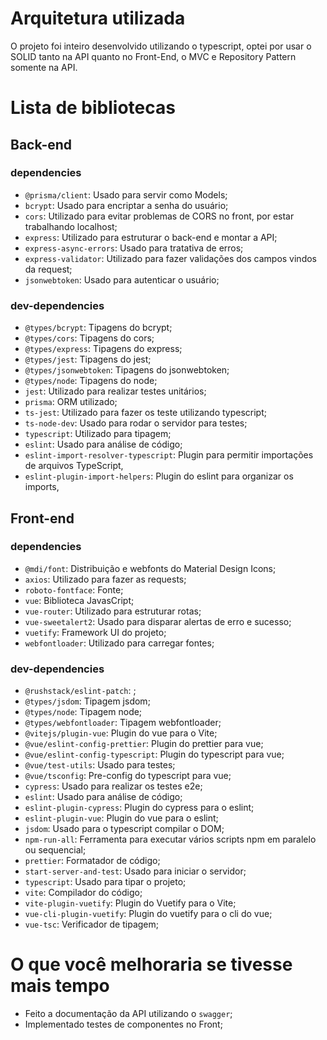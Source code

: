 # Arquitetura utilizada
O projeto foi inteiro desenvolvido utilizando o typescript, optei por usar o SOLID tanto na API quanto no Front-End, o MVC e Repository Pattern somente na API.

# Lista de bibliotecas
## Back-end
### dependencies
- `@prisma/client`: Usado para servir como Models;
- `bcrypt`: Usado para encriptar a senha do usuário;
- `cors`: Utilizado para evitar problemas de CORS no front, por estar trabalhando localhost;
- `express`: Utilizado para estruturar o back-end e montar a API;
- `express-async-errors`: Usado para tratativa de erros;
- `express-validator`: Utilizado para fazer validações dos campos vindos da request;
- `jsonwebtoken`: Usado para autenticar o usuário;

### dev-dependencies
- `@types/bcrypt`: Tipagens do bcrypt;
- `@types/cors`: Tipagens do cors;
- `@types/express`: Tipagens do express;
- `@types/jest`: Tipagens do jest;
- `@types/jsonwebtoken`: Tipagens do jsonwebtoken;
- `@types/node`: Tipagens do node;
- `jest`: Utilizado para realizar testes unitários;
- `prisma`: ORM utilizado;
- `ts-jest`: Utilizado para fazer os teste utilizando typescript;
- `ts-node-dev`: Usado para rodar o servidor para testes;
- `typescript`: Utilizado para tipagem;
- `eslint`: Usado para análise de código;
- `eslint-import-resolver-typescript`: Plugin para permitir importações de arquivos TypeScript,
- `eslint-plugin-import-helpers`: Plugin do eslint para organizar os imports,

## Front-end
### dependencies
- `@mdi/font`: Distribuição e webfonts do Material Design Icons;
- `axios`: Utilizado para fazer as requests;
- `roboto-fontface`: Fonte;
- `vue`: Biblioteca JavasCript;
- `vue-router`: Utilizado para estruturar rotas;
- `vue-sweetalert2`: Usado para disparar alertas de erro e sucesso;
- `vuetify`: Framework UI do projeto;
- `webfontloader`: Utilizado para carregar fontes;

### dev-dependencies
- `@rushstack/eslint-patch`: ;
- `@types/jsdom`: Tipagem jsdom;
- `@types/node`: Tipagem node;
- `@types/webfontloader`: Tipagem webfontloader;
- `@vitejs/plugin-vue`: Plugin do vue para o Vite;
- `@vue/eslint-config-prettier`: Plugin do prettier para vue;
- `@vue/eslint-config-typescript`: Plugin do typescript para vue;
- `@vue/test-utils`: Usado para testes;
- `@vue/tsconfig`: Pre-config do typescript para vue;
- `cypress`: Usado para realizar os testes e2e;
- `eslint`: Usado para análise de código;
- `eslint-plugin-cypress`: Plugin do cypress para o eslint;
- `eslint-plugin-vue`: Plugin do vue para o eslint;
- `jsdom`: Usado para o typescript compilar o DOM;
- `npm-run-all`: Ferramenta para executar vários scripts npm em paralelo ou sequencial;
- `prettier`: Formatador de código;
- `start-server-and-test`: Usado para iniciar o servidor;
- `typescript`: Usado para tipar o projeto;
- `vite`: Compilador do código;
- `vite-plugin-vuetify`: Plugin do Vuetify para o Vite;
- `vue-cli-plugin-vuetify`: Plugin do vuetify para o cli do vue;
- `vue-tsc`: Verificador de tipagem;

# O que você melhoraria se tivesse mais tempo
- Feito a documentação da API utilizando o `swagger`;
- Implementado testes de componentes no Front;
